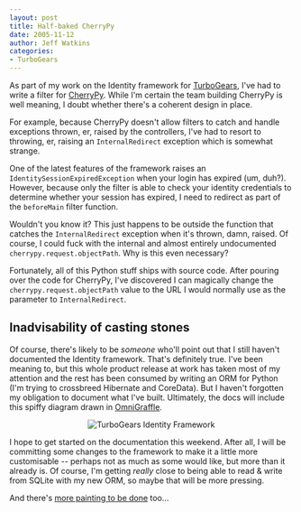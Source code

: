 ```yaml
---
layout: post
title: Half-baked CherryPy
date: 2005-11-12
author: Jeff Watkins
categories:
- TurboGears
---
```


As part of my work on the Identity framework for [TurboGears](http://www.turbogears.org), I've had to write a filter for [CherryPy](http://www.cherrypy.org). While I'm certain the team building CherryPy is well meaning, I doubt whether there's a coherent design in place.
<!--more-->
For example, because CherryPy doesn't allow filters to catch and handle exceptions thrown, er, raised by the controllers, I've had to resort to throwing, er, raising an `InternalRedirect` exception which is somewhat strange.

One of the latest features of the framework raises an `IdentitySessionExpiredException` when your login has expired (um, duh?). However, because only the filter is able to check your identity credentials to determine whether your session has expired, I need to redirect as part of the `beforeMain` filter function.

Wouldn't you know it? This just happens to be outside the function that catches the `InternalRedirect` exception when it's thrown, damn, raised. Of course, I could fuck with the internal and almost entirely undocumented `cherrypy.request.objectPath`. Why is this even necessary?

Fortunately, all of this Python stuff ships with source code. After pouring over the code for CherryPy, I've discovered I can magically change the `cherrypy.request.objectPath` value to the URL I would normally use as the parameter to `InternalRedirect`.

## Inadvisability of casting stones ##

Of course, there's likely to be *someone* who'll point out that I still haven't documented the Identity framework. That's definitely true. I've been meaning to, but this whole product release at work has taken most of my attention and the rest has been consumed by writing an ORM for Python (I'm trying to crossbreed Hibernate and CoreData). But I haven't forgotten my obligation to document what I've built. Ultimately, the docs will include this spiffy diagram drawn in [OmniGraffle](http://www.omnigroup.com/applications/omnigraffle/).

<div style="text-align:center">
<img src="/photos/identity.png" border="0" alt="TurboGears Identity Framework">
</div>

I hope to get started on the documentation this weekend. After all, I will be committing some changes to the framework to make it a little more customisable -- perhaps not as much as some would like, but more than it already is. Of course, I'm getting *really* close to being able to read & write from SQLite with my new ORM, so maybe that will be more pressing.

And there's [more painting to be done](http://newburyportion.com/journal/2005/11/oh-my-gods-its-yellow) too...